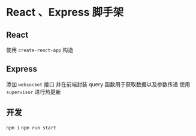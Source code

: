 # React 、Express 脚手架

## React
使用 `create-react-app` 构造

## Express
添加 `websocket` 接口
并在前端封装 query 函数用于获取数据以及参数传递
使用 `supervisor` 进行热更新


## 开发
`npm i`
`npm run start`